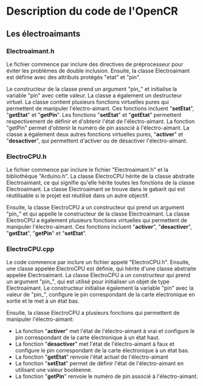 # Description du code de l'OpenCR
## Les électroaimants
### Electroaimant.h
Le fichier commence par inclure des directives de préprocesseur pour éviter les problèmes de double inclusion. Ensuite, la classe Electroaimant est définie avec des attributs protégés "etat" et "pin".

Le constructeur de la classe prend un argument "pin_" et initialise la variable "pin" avec cette valeur. La classe a également un destructeur virtuel.
La classe contient plusieurs fonctions virtuelles pures qui permettent de manipuler l'électro-aimant. Ces fonctions incluent "**setEtat**", "**getEtat**" et "**getPin**". Les fonctions "**setEtat**" et "**getEtat**" permettent respectivement de définir et d'obtenir l'état de l'électro-aimant. La fonction "getPin" permet d'obtenir le numéro de pin associé à l'électro-aimant. La classe a également deux autres fonctions virtuelles pures, "**activer**" et "**desactiver**", qui permettent d'activer ou de désactiver l'électro-aimant.

### ElectroCPU.h

Le fichier commence par inclure le fichier "Electroaimant.h" et la bibliothèque "Arduino.h". La classe ElectroCPU hérite de la classe abstraite Electroaimant, ce qui signifie qu'elle hérite toutes les fonctions de la classe Electroaimant. La classe Electroaimant se trouve dans le gabarit qui est réutilisable si le projet est réutilisé dans un autre objectif.

Ensuite, la classe ElectroCPU a un constructeur qui prend un argument "pin_" et qui appelle le constructeur de la classe Electroaimant. La classe ElectroCPU a également plusieurs fonctions virtuelles qui permettent de manipuler l'électro-aimant. Ces fonctions incluent "**activer**", "**desactiver**", "**getEtat**", "**getPin**" et "**setEtat**".

### ElectroCPU.cpp

Le code commence par inclure un fichier appelé "ElectroCPU.h". Ensuite, une classe appelée ElectroCPU est définie, qui hérite d'une classe abstraite appelée Electroaimant. La classe ElectroCPU a un constructeur qui prend un argument "pin_", qui est utilisé pour initialiser un objet de type Electroaimant. Le constructeur initialise également la variable "pin" avec la valeur de "pin_", configure le pin correspondant de la carte électronique en sortie et le met à un état bas.

Ensuite, la classe ElectroCPU a plusieurs fonctions qui permettent de manipuler l'électro-aimant: 
- La fonction "**activer**" met l'état de l'électro-aimant à vrai et configure le pin correspondant de la carte électronique à un état haut. 
- La fonction "**desactiver**" met l'état de l'électro-aimant à faux et configure le pin correspondant de la carte électronique à un état bas.
- La fonction "**getEtat**" renvoie l'état actuel de l'électro-aimant 
- La fonction "**setEtat**" permet de définir l'état de l'électro-aimant en utilisant une valeur booléenne.
- La fonction "**getPin**" renvoie le numéro de pin associé à l'électro-aimant.
